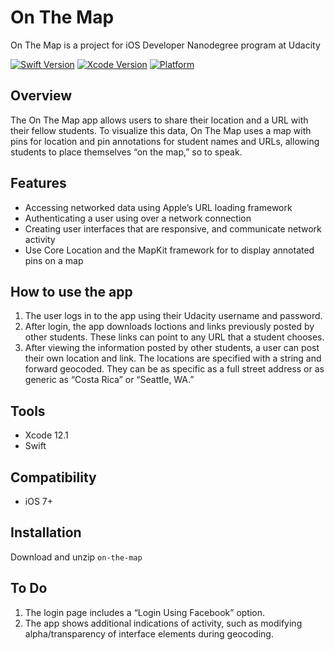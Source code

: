 # On The Map

On The Map is a project for iOS Developer Nanodegree program at Udacity

[![Swift Version](https://img.shields.io/badge/Swift-5.3-brightgreen)](https://swift.org) [![Xcode Version](https://img.shields.io/badge/Xcode-12.1-success.svg)](https://swift.org) [![Platform](https://img.shields.io/cocoapods/p/LFAlertController.svg?style=flat)](https://swift.org)

## Overview

The On The Map app allows users to share their location and a URL with their fellow students. To visualize this data, On The Map uses a map with pins for location and pin annotations for student names and URLs, allowing students to place themselves “on the map,” so to speak. 


## Features

- Accessing networked data using Apple’s URL loading framework
- Authenticating a user using over a network connection
- Creating user interfaces that are responsive, and communicate network activity
- Use Core Location and the MapKit framework for to display annotated pins on a map


## How to use the app

1. The user logs in to the app using their Udacity username and password. 
2. After login, the app downloads loctions and links previously posted by other students. These links can point to any URL that a student chooses.
3. After viewing the information posted by other students, a user can post their own location and link. The locations are specified with a string and forward geocoded. They can be as specific as a full street address or as generic as “Costa Rica” or “Seattle, WA.”

## Tools

- Xcode 12.1
- Swift
 
## Compatibility

 - iOS 7+

## Installation

Download and unzip ```on-the-map```

## To Do
1. The login page includes a “Login Using Facebook” option.
2. The app shows additional indications of activity, such as modifying alpha/transparency of interface elements during geocoding.

